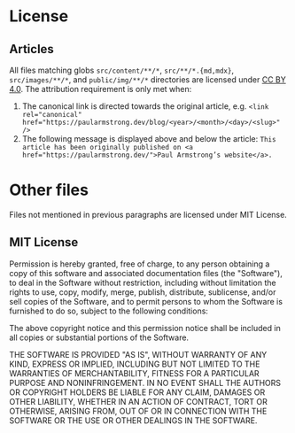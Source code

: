 # License

## Articles

All files matching globs `src/content/**/*`, `src/**/*.{md,mdx}`, `src/images/**/*`, and `public/img/**/*` directories are licensed under [CC BY 4.0](https://creativecommons.org/licenses/by/4.0/). The attribution requirement is only met when:

1. The canonical link is directed towards the original article, e.g. `<link rel="canonical" href="https://paularmstrong.dev/blog/<year>/<month>/<day>/<slug>" />`
2. The following message is displayed above and below the article: `This article has been originally published on <a href="https://paularmstrong.dev/">Paul Armstrong’s website</a>.`

# Other files

Files not mentioned in previous paragraphs are licensed under MIT License.

## MIT License

Permission is hereby granted, free of charge, to any person obtaining a copy of this software and associated documentation files (the "Software"), to deal in the Software without restriction, including without limitation the rights to use, copy, modify, merge, publish, distribute, sublicense, and/or sell copies of the Software, and to permit persons to whom the Software is furnished to do so, subject to the following conditions:

The above copyright notice and this permission notice shall be included in all copies or substantial portions of the Software.

THE SOFTWARE IS PROVIDED "AS IS", WITHOUT WARRANTY OF ANY KIND, EXPRESS OR IMPLIED, INCLUDING BUT NOT LIMITED TO THE WARRANTIES OF MERCHANTABILITY, FITNESS FOR A PARTICULAR PURPOSE AND NONINFRINGEMENT. IN NO EVENT SHALL THE AUTHORS OR COPYRIGHT HOLDERS BE LIABLE FOR ANY CLAIM, DAMAGES OR OTHER LIABILITY, WHETHER IN AN ACTION OF CONTRACT, TORT OR OTHERWISE, ARISING FROM, OUT OF OR IN CONNECTION WITH THE SOFTWARE OR THE USE OR OTHER DEALINGS IN THE SOFTWARE.
